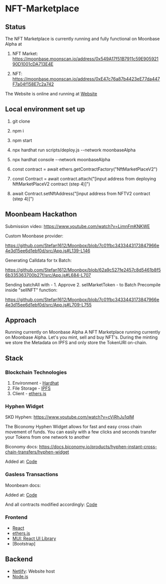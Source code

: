 # NFT-Marketplace

## Status

The NFT Marketplace is currently running and fully functional on Moonbase Alpha at

1. NFT Market: https://moonbase.moonscan.io/address/0x549A17f51B7911c59E90592190D1001cDA713E4E

2. NFT: https://moonbase.moonscan.io/address/0xE47c76a87b4423eE77da447F7a04f158E7c2a742

The Website is online and running at [Website](https://moonbox-marketplace.netlify.app/)

## Local environment set up

1. git clone

2. npm i

3. npm start

4. npx hardhat run scripts/deploy.js --network moonbaseAlpha

5. npx hardhat console --network moonbaseAlpha

6. const contract = await ethers.getContractFactory("NftMarketPlaceV2")

7. const Contract = await contract.attach("[input address from deploying NftMarketPlaceV2 contract (step 4)]")

8. await Contract.setNftAddress("[input address from NFTV2 contract (step 4)]")

## Moonbeam Hackathon

Submission video: https://www.youtube.com/watch?v=LimnFmKNKWE

Custom Moonbase provider:

https://github.com/Stefan1612/Moonbox/blob/7c01fbc3433443173847966e4e3d15ee6d1ebf0d/src/App.js#L139-L146

Generating Calldata for tx Batch:

https://github.com/Stefan1612/Moonbox/blob/62a9c527fe2457c8d5461b8f56b335363700b27f/src/App.js#L684-L707

Sending batchAll with - 1. Approve 2. sellMarketToken - to Batch Precompile inside "sellNFT" function:

https://github.com/Stefan1612/Moonbox/blob/7c01fbc3433443173847966e4e3d15ee6d1ebf0d/src/App.js#L709-L755


## Approach

Running currently on Moonbase Alpha
A NFT Marketplace running currently on Moonbase Alpha. Let's you mint, sell and buy NFT's. During the minting we store the Metadata on IPFS and only store the TokenURI on-chain.

## Stack

### Blockchain Technologies

1. Environment - [Hardhat](https://hardhat.org/)
2. File Storage - [IPFS](https://github.com/ipfs/js-ipfs/tree/master/packages/ipfs-http-client#install)
3. Client - [ethers.js](https://docs.ethers.io/v5/)

### Hyphen Widget

SKD Hyphen: https://www.youtube.com/watch?v=cViRhJu1qIM

The Biconomy Hyphen Widget allows for fast and easy cross chain movement of funds. You can easily with a few clicks and seconds transfer your
Tokens from one network to another

Biconomy docs: https://docs.biconomy.io/products/hyphen-instant-cross-chain-transfers/hyphen-widget

Added at: [Code]()

### Gasless Transactions

Moonbeam docs:

Added at: [Code]()

And all contracts modified accordingly: [Code]()

### Frontend

- [React](https://reactjs.org/)
- [ethers.js](https://docs.ethers.io/v5/)
- [MUI: React UI Library](https://mui.com/)
- [Bootstrap]

## Backend

- [Netlify](https://www.netlify.com/): Website host
- [Node.js](https://nodejs.org/en/)
